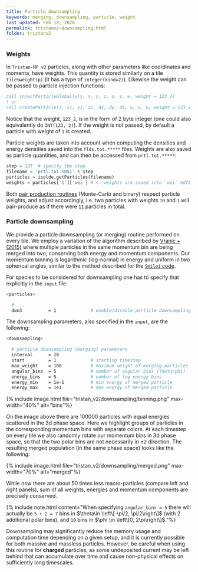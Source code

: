 ```yaml
---
title: Particle downsampling
keywords: merging, downsampling, particle, weight
last_updated: Feb 18, 2020
permalink: tristanv2-downsampling.html
folder: tristanv2
---
```


### Weights

In `Tristan-MP v2` particles, along with other parameters like coordinates and momenta, have weights. This quantity is stored similarly on a tile `tile%weight(p)` (it has a type of `integer(kind=2)`). Likewise the weight can be passed to particle injection functions:

```fortran
call injectParticleGlobally(s, x, y, z, u, v, w, weight = 123_2)
! or
call createParticle(s, xi, yi, zi, dx, dy, dz, u, v, w, weight = 123_2)
```

Notice that the weight, `123_2`, is in the form of 2 byte integer (one could also equivalently do `INT(123, 2)`). If the weight is not passed, by default a particle with weight of `1` is created.

Particle weights are taken into account when computing the densities and energy densities saved into the `flds.tot.*****` files. Weights are also saved as particle quantities, and can then be accessed from `prtl.tot.*****`:

```python
step = 137  # specify the step
filename = 'prtl.tot.%05i' % step
particles = isolde.getParticles(filename)
weights = particles['1']['wei'] # <- weights are saved into `wei` hdf5 database
```

Both [pair production routines](tristanv2-qed.html#binary-vs-monte-carlo-coupling) (Monte-Carlo and binary) respect particle weights, and adjust accordingly, i.e. two particles with weights `10` and `1` will pair-produce as if there were `11` particles in total.

### Particle downsampling

We provide a particle downsampling (or merging) routine performed on every tile. We employ a variation of the algorithm described by [Vranic + (2015)](https://www.sciencedirect.com/science/article/pii/S0010465515000405?via%3Dihub) where multiple particles in the same momentum bin are being merged into two, conserving both energy and momentum components. Our momentum binning is logarithmic (log-normal) in energy and uniform in two spherical angles, similar to the method described for the [`Smilei` code](http://www.maisondelasimulation.fr/smilei/particle_merging.html#solid-angle-correction-in-3d).

For species to be considered for downsampling one has to specify that explicitly in the `input` file:

```bash
<particles>

  # ...
  dwn3          = 1             # enable/disable particle downsampling
```

The downsampling parameters, also specified in the `input`, are the following:

```bash
<downsampling>

  # particle downsampling (merging) parameters
  interval      = 10
  start         = 1             # starting timestep
  max_weight    = 100           # maximum weight of merging particles
  angular_bins  = 5             # number of angular bins (theta/phi)
  energy_bins   = 5             # number of log energy bins
  energy_min    = 1e-1          # min energy of merged particle
  energy_max    = 1e1           # max energy of merged particle
```

{% include image.html file="tristan_v2/downsampling/binning.png" max-width="40%" alt="bins"%}

On the image above there are 100000 particles with equal energies scattered in the 3d phase space. Here we highlight groups of particles in the corresponding momentum bins with separate colors. At each timestep on every tile we also randomly rotate our momentum bins in 3d phase space, so that the two polar bins are not necessarily in $\pm z$ direction. The resulting merged population (in the same phase space) looks like the following:

{% include image.html file="tristan_v2/downsampling/merged.png" max-width="70%" alt="merged"%}

While now there are about 50 times less macro-particles (compare left and right panels), sum of all weights, energies and momentum components are precisely conserved.

{% include note.html content="When specifying `angular_bins = 5` there will actually be `5 + 2 = 7` bins in $\theta\in \left\[-\pi/2, \pi/2\right\]$ (with 2 additional polar bins), and `10` bins in $\phi \in \left\[0, 2\pi\right\]$."%}

Downsampling may significantly reduce the memory usage and computation time depending on a given setup, and it is currently possible for both massive and massless particles. However, be careful when using this routine for **charged** particles, as some undeposited current may be left behind that can accumulate over time and cause non-physical effects on sufficiently long timescales.
